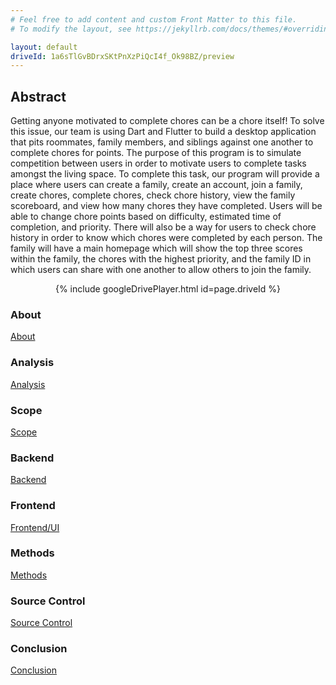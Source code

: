 ```yaml
---
# Feel free to add content and custom Front Matter to this file.
# To modify the layout, see https://jekyllrb.com/docs/themes/#overriding-theme-defaults

layout: default
driveId: 1a6sTlGvBDrxSKtPnXzPiQcI4f_Ok98BZ/preview
---
```


## Abstract
Getting anyone motivated to complete chores can be a chore itself! To solve this issue, our team is using Dart and Flutter to build a desktop application that pits roommates, family members, and siblings against one another to complete chores for points. The purpose of this program is to simulate competition between users in order to motivate users to complete tasks amongst the living space.
To complete this task, our program will provide a place where users can create a family, create an account, join a family, create chores, complete chores, check chore history, view the family scoreboard, and view how many chores they have completed. Users will be able to change chore points based on difficulty, estimated time of completion, and priority. There will also be a way for users to check chore history in order to know which chores were completed by each person. The family will have a main homepage which will show the top three scores within the family, the chores with the highest priority, and the family ID in which users can share with one another to allow others to join the family.

<center>{% include googleDrivePlayer.html id=page.driveId %}</center>

### About
[About](about.markdown)

### Analysis
[Analysis](analysis.markdown)

### Scope
[Scope](scope.markdown)

### Backend
[Backend](backend.markdown)

### Frontend
[Frontend/UI](frontendUI.markdown)

### Methods
[Methods](methods.markdown)

### Source Control
[Source Control](sourceControl.markdown)

### Conclusion
[Conclusion](conclusion.markdown)

